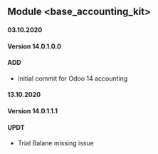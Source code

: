 ## Module <base_accounting_kit>

#### 03.10.2020
#### Version 14.0.1.0.0
#### ADD
- Initial commit for Odoo 14 accounting

#### 13.10.2020
#### Version 14.0.1.1.1
#### UPDT
- Trial Balane missing issue


